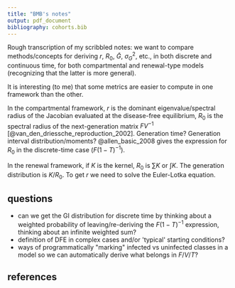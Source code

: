 ```yaml
---
title: "BMB's notes"
output: pdf_document
bibliography: cohorts.bib
---
```



Rough transcription of my scribbled notes: we want to compare methods/concepts for deriving $r$, $R_0$, $\bar G$, $\sigma^2_G$, etc., in both discrete and continuous time, for both compartmental and renewal-type models (recognizing that the latter is more general).

It is interesting (to me) that some metrics are easier to compute in one framework than the other.

In the compartmental framework, $r$ is the dominant eigenvalue/spectral radius of the Jacobian evaluated at the disease-free equilibrium, $R_0$ is the spectral radius of the next-generation matrix $FV^{-1}$ [@van_den_driessche_reproduction_2002]. Generation time? Generation interval distribution/moments?  @allen_basic_2008 gives the expression for $R_0$ in the discrete-time case ($F(1-T)^{-1}$).

In the renewal framework, if $K$ is the kernel, $R_0$ is $\sum K$ or $\int K$. The generation distribution is $K/R_0$. To get $r$ we need to solve the Euler-Lotka equation.

## questions

- can we get the GI distribution for discrete time by thinking about a weighted probability of leaving/re-deriving the $F(1-T)^{-1}$ expression, thinking about an infinite weighted sum?
- definition of DFE in complex cases and/or 'typical' starting conditions?
- ways of programmatically "marking" infected vs uninfected classes in a model so we can automatically derive what belongs in $F$/$V$/$T$?

## references
